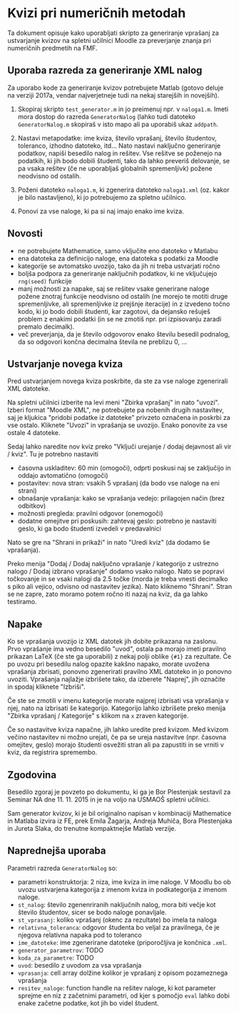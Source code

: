 # Kvizi pri numeričnih metodah

Ta dokument opisuje kako uporabljati skripto za generiranje
vprašanj za ustvarjanje kvizov na spletni učilnici Moodle
za preverjanje znanja pri numeričnih predmetih na FMF.

## Uporaba razreda za generiranje XML nalog

Za uporabo kode za generiranje kvizov potrebujete Matlab (gotovo deluje na verziji 2017a,
vendar najverjetneje tudi na nekaj starejših in novejših).

1. Skopiraj skripto `test_generator.m` in jo preimenuj npr. v `naloga1.m`. Imeti mora dostop do
   razreda `GeneratorNalog` (lahko tudi datoteko `GeneratorNalog.m` skopiraš v isto mapo ali pa
   uporabiš ukaz `addpath`.

1. Nastavi metapodatke: ime kviza, število vprašanj, število študentov, toleranco, izhodno datoteko, itd... Nato
   nastavi naključno generiranje podatkov, napiši besedilo nalog in rešitev. Vse rešitve se
poženejo na podatkih, ki jih bodo dobili študenti, tako da lahko preveriš delovanje, se pa vsaka
rešitev (če ne uporabljaš globalnih spremenljivk) požene neodvisno od ostalih.

1. Poženi datoteko `naloga1.m`, ki zgenerira datoteko `naloga1.xml` (oz. kakor je bilo nastavljeno),
   ki jo potrebujemo za spletno učilnico.

1. Ponovi za vse naloge, ki pa si naj imajo enako ime kviza.

## Novosti

* ne potrebujete Mathematice, samo vključite eno datoteko v Matlabu
* ena datoteka za definicijo naloge, ena datoteka s podatki za Moodle
* kategorije se avtomatsko uvozijo, tako da jih ni treba ustvarjati ročno
* boljša podpora za generiranje naključnih podatkov, ki ne vključujejo `rng(seed)` funkcije
* manj možnosti za napake, saj se rešitev vsake generirane naloge požene znotraj funkcije neodvisno
  od ostalih (ne morejo te motiti druge spremenljivke, ali spremenljivke iz prejšnje iteracije)
  in z izvedeno točno kodo, ki jo bodo dobili študenti, kar zagotovi, da dejansko rešuješ problem z
  enakimi podatki (in se ne zmotiš npr. pri izpisovanju zaradi premalo decimalk).
* več preverjanja, da je število odgovorov enako številu besedil podnalog,
da so odgovori končna decimalna števila ne preblizu 0, ...

## Ustvarjanje novega kviza

Pred ustvarjanjem novega kviza poskrbite, da ste za vse naloge zgenerirali XML datoteke.

Na spletni učilnici izberite na levi meni "Zbirka vprašanj" in nato "uvozi". Izberi format "Moodle
XML", ne potrebujete pa nobenih drugih nastavitev, saj je kljukica "pridobi podatke iz datoteke"
privzeto označena in poskrbi za vse ostalo. Kliknete "Uvozi" in vprašanja se uvozijo. Enako ponovite
za vse ostale 4 datoteke.

Sedaj lahko naredite nov kviz preko "Vključi urejanje / dodaj dejavnost ali vir / kviz".
Tu je potrebno nastaviti

* časovna uskladitev: 60 min (omogoči), odprti poskusi naj se zaključijo in oddajo avtomatično (omogoči)
* postavitev: nova stran: vsakih 5 vprašanj (da bodo vse naloge na eni strani)
* obnašanje vprašanja: kako se vprašanja vedejo: prilagojen način (brez odbitkov)
* možnosti pregleda: pravilni odgovor (onemogoči)
* dodatne omejitve pri poskusih: zahtevaj geslo: potrebno je nastaviti geslo, ki ga bodo študenti izvedeli v predavalnici

Nato se gre na "Shrani in prikaži" in nato "Uredi kviz" (da dodamo še vprašanja).

Preko menija "Dodaj / Dodaj naključno vprašanje / kategorijo z ustrezno nalogo / Dodaj izbrano vprašanje" dodamo
vsako nalogo. Nato se popravi točkovanje in se vsaki nalogi da 2.5 točke (morda je treba vnesti
decimalko s piko ali vejico, odvisno od nastavitev jezika). Nato kliknemo "Shrani". Stran se ne zapre, zato moramo
potem ročno iti nazaj na kviz, da ga lahko testiramo.

## Napake

Ko se vprašanja uvozijo iz XML datotek jih dobite prikazana na zaslonu. Prvo vprašanje ima vedno besedilo
"uvod", ostala pa morajo imeti pravilno prikazan LaTeX (če ste ga uporabili) z nekaj polji oblike `{#1}` za rezultate.
Če po uvozu pri besedilu nalog opazite kakšno napako, morate uvožena vprašanja zbrisati, ponovno
zgenerirati pravilno XML datoteko in jo ponovno uvoziti. Vprašanja najlažje izbrišete tako, da
izberete "Naprej", jih označite in spodaj kliknete "Izbriši".

Če ste se zmotili v imenu kategorije morate najprej izbrisati vsa vprašanja v njej,
nato na izbrisati še kategorijo. Kategorijo lahko izbrišete preko menija "Zbirka vprašanj / Kategorije" s
klikom na `x` zraven kategorije.

Če so nastavitve kviza napačne, jih lahko uredite pred kvizom. Med kvizom večino nastavitev ni možno urejati, če pa
se ureja nastavitve (npr. časovna omejitev, geslo) morajo študenti osvežiti stran ali pa zapustiti in se
vrniti v kviz, da registrira spremembo.

## Zgodovina

Besedilo zgoraj je povzeto po dokumentu, ki ga je Bor Plestenjak sestavil za Seminar NA dne 11. 11. 2015
in je na voljo na USMAOŠ spletni učilnici.

Sam generator kvizov, ki je bil originalno napisan v kombinaciji Mathematice in Matlaba izvira iz FE, prek
Emila Žagarja, Andreja Muhiča, Bora Plestenjaka in Jureta Slaka, do trenutne kompaktnejše Matlab verzije.


## Naprednejša uporaba

Parametri razreda `GeneratorNalog` so:

* parametri konstruktorja: 2 niza, ime kviza in ime naloge. V Moodlu bo ob uvozu ustvarjena
  kategorija z imenom kviza in podkategorija z imenom naloge.
* `st_nalog`: število zgenenriranih naključnih nalog, mora biti večje kot število študentov,
  sicer se bodo naloge ponavljale.
* `st_vprasanj`: koliko vprašanj (okenc za rezultate) bo imela ta naloga
* `relativna_toleranca`: odgovor študenta bo veljal za pravilnega, če je njegova relativna napaka
  pod to toleranco
* `ime_datoteke`: ime zgenerirane datoteke (priporočljiva je končnica `.xml`.
* `generator_parametrov`: TODO
* `koda_za_parametre`: TODO
* `uvod`: besedilo z uvodom za vsa vprašanja
* `vprasanja`: cell array dolžine kolikor je vprašanj z opisom pozameznega vprašanja
* `resitev_naloge`: function handle na rešitev naloge, ki kot parameter sprejme en niz z začetnimi
  parametri, od kjer s pomočjo `eval` lahko dobi enake začetne podatke, kot jih bo videl študent.


